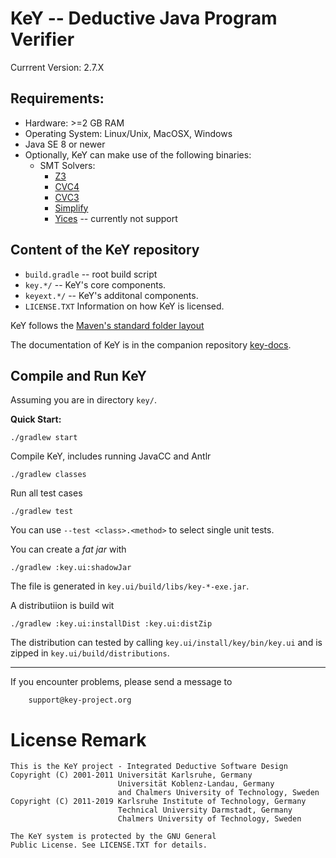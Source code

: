 # KeY -- Deductive Java Program Verifier

Currrent Version: 2.7.X 


## Requirements: 

* Hardware: >=2 GB RAM
* Operating System: Linux/Unix, MacOSX, Windows
* Java SE 8 or newer
* Optionally, KeY can make use of the following binaries:
  * SMT Solvers: 
    * [Z3](https://github.com/Z3Prover/z3) 
    * [CVC4](http://cvc4.cs.stanford.edu/web/) 
    * [CVC3](https://cs.nyu.edu/acsys/cvc3/) 
    * [Simplify]() 
    * [Yices](http://yices.csl.sri.com/) -- currently not support 


## Content of the KeY repository

* `build.gradle` -- root build script
* `key.*/` -- KeY's core components. 
* `keyext.*/` -- KeY's additonal components. 
* `LICENSE.TXT`       Information on how KeY is licensed.

KeY follows the [Maven's standard folder
layout](https://maven.apache.org/guides/introduction/introduction-to-the-standard-directory-layout.html)

The documentation of KeY is in the companion repository [key-docs](https://git.key-project.org/key/key-docs).

## Compile and Run KeY

Assuming you are in directory `key/`.

**Quick Start:** 
```
./gradlew start
```

Compile KeY, includes running JavaCC and Antlr
```
./gradlew classes
```

Run all test cases
```
./gradlew test 
```

You can use `--test <class>.<method>` to select single unit tests.

You can create a *fat jar* with 
```
./gradlew :key.ui:shadowJar 
```
The file is generated in `key.ui/build/libs/key-*-exe.jar`.

A distributiion is build wit 
```
./gradlew :key.ui:installDist :key.ui:distZip
```	
The distribution can tested by calling `key.ui/install/key/bin/key.ui` 
and is zipped in `key.ui/build/distributions`.


---

If you encounter problems, please send a message to

		support@key-project.org


# License Remark

```
This is the KeY project - Integrated Deductive Software Design
Copyright (C) 2001-2011 Universität Karlsruhe, Germany
                        Universität Koblenz-Landau, Germany
                        and Chalmers University of Technology, Sweden
Copyright (C) 2011-2019 Karlsruhe Institute of Technology, Germany
                        Technical University Darmstadt, Germany
                        Chalmers University of Technology, Sweden

The KeY system is protected by the GNU General
Public License. See LICENSE.TXT for details.
```
